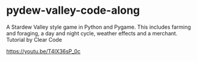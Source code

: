 # pydew-valley-code-along
A Stardew Valley style game in Python and Pygame. This includes  farming and foraging, a day and night cycle, weather effects and a merchant. Tutorial by Clear Code

https://youtu.be/T4IX36sP_0c
